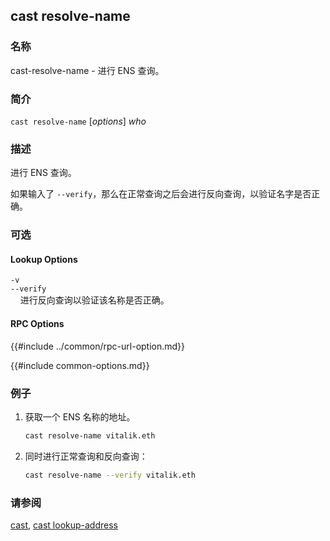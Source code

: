 ## cast resolve-name

### 名称

cast-resolve-name - 进行 ENS 查询。

### 简介

``cast resolve-name`` [*options*] *who*

### 描述

进行 ENS 查询。

如果输入了 `--verify`，那么在正常查询之后会进行反向查询，以验证名字是否正确。

### 可选

#### Lookup Options

`-v`  
`--verify`  
&nbsp;&nbsp;&nbsp;&nbsp;进行反向查询以验证该名称是否正确。

#### RPC Options

{{#include ../common/rpc-url-option.md}}

{{#include common-options.md}}

### 例子

1. 获取一个 ENS 名称的地址。
    ```sh
    cast resolve-name vitalik.eth
    ```

2. 同时进行正常查询和反向查询：
    ```sh
    cast resolve-name --verify vitalik.eth
    ```

### 请参阅

[cast](./cast.md), [cast lookup-address](./cast-lookup-address.md)
